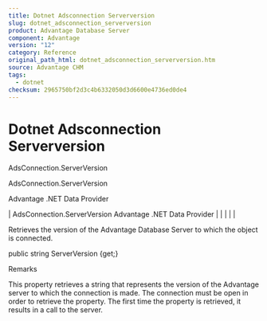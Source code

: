 ```yaml
---
title: Dotnet Adsconnection Serverversion
slug: dotnet_adsconnection_serverversion
product: Advantage Database Server
component: Advantage
version: "12"
category: Reference
original_path_html: dotnet_adsconnection_serverversion.htm
source: Advantage CHM
tags:
  - dotnet
checksum: 2965750bf2d3c4b6332050d3d6600e4736ed0de4
---
```


# Dotnet Adsconnection Serverversion

AdsConnection.ServerVersion

AdsConnection.ServerVersion

Advantage .NET Data Provider

| AdsConnection.ServerVersion  Advantage .NET Data Provider |  |  |  |  |

Retrieves the version of the Advantage Database Server to which the object is connected.

public string ServerVersion {get;}

Remarks

This property retrieves a string that represents the version of the Advantage server to which the connection is made. The connection must be open in order to retrieve the property. The first time the property is retrieved, it results in a call to the server.
